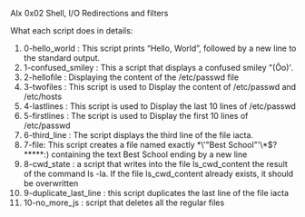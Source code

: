 Alx 0x02 Shell, I/O Redirections and filters

What each script does in details:

1. 0-hello_world : This script prints “Hello, World”, followed by a new line to the standard output. 
2. 1-confused_smiley : This a script that displays a confused smiley "(Ôo)'.
3. 2-hellofile : Displaying the content of the /etc/passwd file
4. 3-twofiles : This script is used to Display the content of /etc/passwd and /etc/hosts
5. 4-lastlines : This script is used to Display the last 10 lines of /etc/passwd
6. 5-firstlines : The script is used to Display the first 10 lines of /etc/passwd
7. 6-third_line : The script  displays the third line of the file iacta.
8. 7-file: This script creates a file named exactly \*\\'"Best School"\'\\*$\?\*\*\*\*\*:) containing the text Best School ending by a new line
9. 8-cwd_state :  a script that writes into the file ls_cwd_content the result of the command ls -la. If the file ls_cwd_content already exists, it should be overwritten
10. 9-duplicate_last_line : this script duplicates the last line of the file iacta
11. 10-no_more_js : script that deletes all the regular files 
